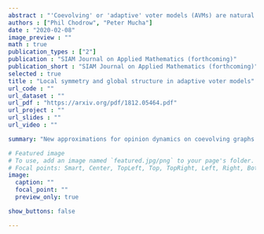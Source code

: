 ```yaml
---
abstract : "'Coevolving' or 'adaptive' voter models (AVMs) are natural systems for modeling the emergence of mesoscopic structure from local networked processes driven by conflict and homophily. Because of this, many methods for approximating the long-run behavior of AVMs have been proposed over the last decade. However, most such methods are either restricted in scope, expensive in computation, or inaccurate in predicting important statistics. In this work, we develop a novel, second-order moment closure approximation method for studying the equilibrium mesoscopic structure of AVMs and apply it to binary-state rewire-to-random and rewire-to-same model variants with random state-switching. This framework exploits an asymmetry in voting events that enables us to derive analytic approximations for the fast-timescale dynamics. The resulting numerical approximations enable the computation of key properties of the model behavior, such as the location of the fragmentation transition and the equilibrium active edge density, across the entire range of state densities. Numerically, they are nearly exact for the rewire-to-random model, and competitive with other current approaches for the rewire-to-same model. We conclude with suggestions for model refinement and extensions to more complex models."
authors : ["Phil Chodrow", "Peter Mucha"]
date : "2020-02-08"
image_preview : ""
math : true
publication_types : ["2"]
publication : "SIAM Journal on Applied Mathematics (forthcoming)"
publication_short : "SIAM Journal on Applied Mathematics (forthcoming)"
selected : true
title : "Local symmetry and global structure in adaptive voter models"
url_code : ""
url_dataset : ""
url_pdf : "https://arxiv.org/pdf/1812.05464.pdf"
url_project : ""
url_slides : ""
url_video : ""

summary: "New approximations for opinion dynamics on coevolving graphs."

# Featured image
# To use, add an image named `featured.jpg/png` to your page's folder. 
# Focal points: Smart, Center, TopLeft, Top, TopRight, Left, Right, BottomLeft, Bottom, BottomRight.
image:
  caption: ""
  focal_point: ""
  preview_only: true

show_buttons: false

---
```

